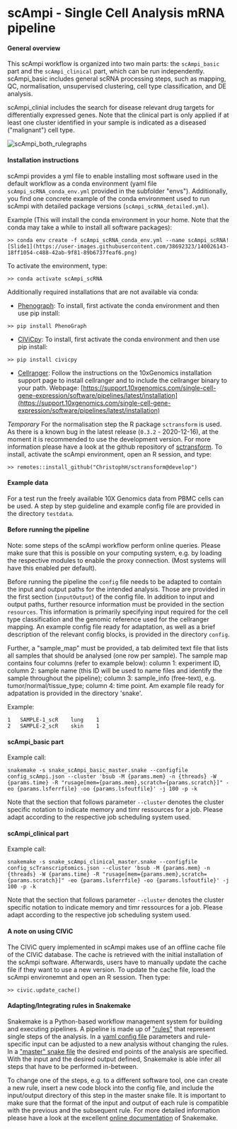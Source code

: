 # scAmpi - Single Cell Analysis mRNA pipeline

#### General overview

This scAmpi workflow is organized into two main parts: the `scAmpi_basic` part and the `scAmpi_clinical` part, which can be run independently. scAmpi_basic includes general scRNA processing steps, such as mapping, QC, normalisation, unsupervised clustering, cell type classification, and DE analysis.

scAmpi_clinial includes the search for disease relevant drug targets for differentially expressed genes. Note that the clinical part is only applied if at least one cluster identified in your sample is indicated as a diseased ("malignant") cell type.


![scAmpi_both_rulegraphs](https://user-images.githubusercontent.com/38692323/140029020-6292b989-722d-4c93-909d-1d65c8aacddd.png)



#### Installation instructions

scAmpi provides a yml file to enable installing most software used in the default workflow as a conda environment (yaml file `scAmpi_scRNA_conda_env.yml` provided in the subfolder "envs"). Additionally, you find one concrete example of the conda environment used to run scAmpi with detailed package versions (`scAmpi_scRNA_detailed.yml`).

Example (This will install the conda environment in your home. Note that the conda may take a while to install all software packages):
```
>> conda env create -f scAmpi_scRNA_conda_env.yml --name scAmpi_scRNA![Slide1](https://user-images.githubusercontent.com/38692323/140026143-18ff1054-c488-42ab-9f81-89b6737feaf6.png)

```

To activate the environment, type:
```
>> conda activate scAmpi_scRNA
```

Additionally required installations that are not available via conda:
- [Phenograph](https://github.com/dpeerlab/phenograph):
To install, first activate the conda environment and then use pip install:

```
>> pip install PhenoGraph
```

- [CIViCpy](https://github.com/griffithlab/civicpy): 
To install, first activate the conda environment and then use pip install:

```
>> pip install civicpy
```

- [Cellranger](https://support.10xgenomics.com/single-cell-gene-expression/software/pipelines/latest/what-is-cell-ranger): Follow the instructions on the 10xGenomics installation support page to install cellranger and to include the cellranger binary to your path.
Webpage: [https://support.10xgenomics.com/single-cell-gene-expression/software/pipelines/latest/installation](https://support.10xgenomics.com/single-cell-gene-expression/software/pipelines/latest/installation)


*Temporary*
For the normalisation step the R package `sctransform` is used. As there is a known bug in the latest release (`0.3.2` - 2020-12-16), at the moment it is recommended to use the development version. For more information please have a look at the github repository of [sctransform](https://github.com/ChristophH/sctransform).
To install, activate the scAmpi environment, open an R session, and type:

```
>> remotes::install_github("ChristophH/sctransform@develop")
```

#### Example data

For a test run the freely available 10X Genomics data from PBMC cells can be used. A step by step guideline and example config file are provided in the directory `testdata`.


#### Before running the pipeline

Note: some steps of the scAmpi workflow perform online queries. Please make sure that this is possible on your computing system, e.g. by loading the respective modules to enable the proxy connection. (Most systems will have this enabled per default).

Before running the pipeline the `config` file needs to be adapted to contain the input and output paths for the intended analysis. Those are provided in the first section (`inputOutput`) of the config file. In addition to input and output paths, further resource information must be provided in the section `resources`. This information is primarily specifying input required for the cell type classification and the genomic reference used for the cellranger mapping. An example config file ready for adaptation, as well as a brief description of the relevant config blocks, is provided in the directory `config`.

Further, a "sample_map" must be provided, a tab delimited text file that lists all samples that should be analysed (one row per sample).
The sample map contains four columns (refer to example below): column 1: experiment ID, column 2: sample name (this ID will be used to name files and identify the sample throughout the pipeline); column 3: sample_info (free-text), e.g. tumor/normal/tissue_type; column 4: time point.
Am example file ready for adpatation is provided in the directory 'snake'.

Example:
```
1	SAMPLE-1_scR	lung	1
2	SAMPLE-2_scR	skin	1
```


#### scAmpi_basic part

Example call:

```
snakemake -s snake_scAmpi_basic_master.snake --configfile config_scAmpi.json --cluster 'bsub -M {params.mem} -n {threads} -W {params.time} -R "rusage[mem={params.mem},scratch={params.scratch}]" -eo {params.lsferrfile} -oo {params.lsfoutfile}' -j 100 -p -k
```

Note that the section that follows parameter `--cluster` denotes the cluster specific notation to indicate memory and timr ressources for a job. Please adapt according to the respective job scheduling system used.


#### scAmpi_clinical part

Example call:

```
snakemake -s snake_scAmpi_clinical_master.snake --configfile config_scTranscriptomics.json --cluster 'bsub -M {params.mem} -n {threads} -W {params.time} -R "rusage[mem={params.mem},scratch={params.scratch}]" -eo {params.lsferrfile} -oo {params.lsfoutfile}' -j 100 -p -k
```

Note that the section that follows parameter `--cluster` denotes the cluster specific notation to indicate memory and timr ressources for a job. Please adapt according to the respective job scheduling system used.

#### A note on using CIViC

The CIViC query implemented in scAmpi makes use of an offline cache file of the CIViC database. The cache is retrieved with the initial installation of the scAmpi software. Afterwards, users have to manually update the cache file if they want to use a new version. 
To update the cache file, load the scAmpi environemnt and open an R session.
Then type:
```
>> civic.update_cache()
```

#### Adapting/Integrating rules in Snakemake
Snakemake is a Python-based workflow management system for building and executing pipelines. A pipeline is made up of ["rules"](snake/scAmpi_basic_rules.py) that represent single steps of the analysis. In a [yaml config file](config/config_scAmpi.yaml) parameters and rule-specific input can be adjusted to a new analysis without changing the rules. In a ["master" snake file](snake/snake_scAmpi_basic_master.snake) the desired end points of the analysis are specified. With the input and the desired output defined, Snakemake is able infer all steps that have to be performed in-between.

To change one of the steps, e.g. to a different software tool, one can create a new rule, insert a new code block into the config file, and include the input/output directory of this step in the master snake file. It is important to make sure that the format of the input and output of each rule is compatible with the previous and the subsequent rule. For more detailed information please have a look at the excellent [online documentation](https://snakemake.readthedocs.io/en/stable/index.html) of Snakemake.
